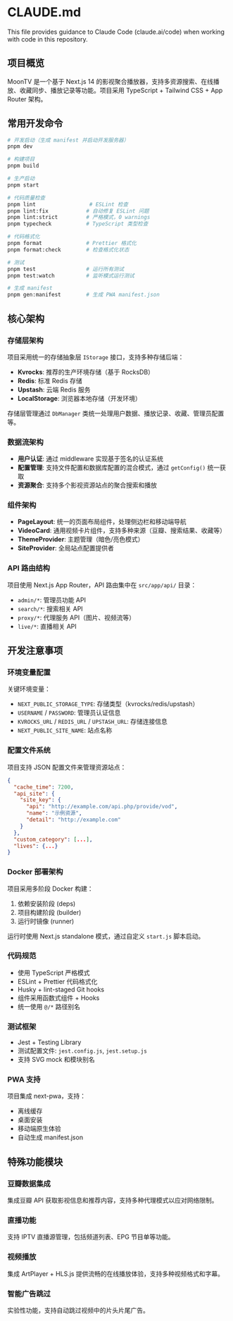 # CLAUDE.md

This file provides guidance to Claude Code (claude.ai/code) when working with code in this repository.

## 项目概览

MoonTV 是一个基于 Next.js 14 的影视聚合播放器，支持多资源搜索、在线播放、收藏同步、播放记录等功能。项目采用 TypeScript + Tailwind CSS + App Router 架构。

## 常用开发命令

```bash
# 开发启动（生成 manifest 并启动开发服务器）
pnpm dev

# 构建项目
pnpm build

# 生产启动
pnpm start

# 代码质量检查
pnpm lint                 # ESLint 检查
pnpm lint:fix            # 自动修复 ESLint 问题
pnpm lint:strict         # 严格模式，0 warnings
pnpm typecheck           # TypeScript 类型检查

# 代码格式化
pnpm format              # Prettier 格式化
pnpm format:check        # 检查格式化状态

# 测试
pnpm test                # 运行所有测试
pnpm test:watch          # 监听模式运行测试

# 生成 manifest
pnpm gen:manifest        # 生成 PWA manifest.json
```

## 核心架构

### 存储层架构

项目采用统一的存储抽象层 `IStorage` 接口，支持多种存储后端：

- **Kvrocks**: 推荐的生产环境存储（基于 RocksDB）
- **Redis**: 标准 Redis 存储
- **Upstash**: 云端 Redis 服务
- **LocalStorage**: 浏览器本地存储（开发环境）

存储层管理通过 `DbManager` 类统一处理用户数据、播放记录、收藏、管理员配置等。

### 数据流架构

- **用户认证**: 通过 middleware 实现基于签名的认证系统
- **配置管理**: 支持文件配置和数据库配置的混合模式，通过 `getConfig()` 统一获取
- **资源聚合**: 支持多个影视资源站点的聚合搜索和播放

### 组件架构

- **PageLayout**: 统一的页面布局组件，处理侧边栏和移动端导航
- **VideoCard**: 通用视频卡片组件，支持多种来源（豆瓣、搜索结果、收藏等）
- **ThemeProvider**: 主题管理（暗色/亮色模式）
- **SiteProvider**: 全局站点配置提供者

### API 路由结构

项目使用 Next.js App Router，API 路由集中在 `src/app/api/` 目录：

- `admin/*`: 管理员功能 API
- `search/*`: 搜索相关 API
- `proxy/*`: 代理服务 API（图片、视频流等）
- `live/*`: 直播相关 API

## 开发注意事项

### 环境变量配置

关键环境变量：

- `NEXT_PUBLIC_STORAGE_TYPE`: 存储类型（kvrocks/redis/upstash）
- `USERNAME` / `PASSWORD`: 管理员认证信息
- `KVROCKS_URL` / `REDIS_URL` / `UPSTASH_URL`: 存储连接信息
- `NEXT_PUBLIC_SITE_NAME`: 站点名称

### 配置文件系统

项目支持 JSON 配置文件来管理资源站点：

```json
{
  "cache_time": 7200,
  "api_site": {
    "site_key": {
      "api": "http://example.com/api.php/provide/vod",
      "name": "示例资源",
      "detail": "http://example.com"
    }
  },
  "custom_category": [...],
  "lives": {...}
}
```

### Docker 部署架构

项目采用多阶段 Docker 构建：

1. 依赖安装阶段 (deps)
2. 项目构建阶段 (builder)
3. 运行时镜像 (runner)

运行时使用 Next.js standalone 模式，通过自定义 `start.js` 脚本启动。

### 代码规范

- 使用 TypeScript 严格模式
- ESLint + Prettier 代码格式化
- Husky + lint-staged Git hooks
- 组件采用函数式组件 + Hooks
- 统一使用 `@/*` 路径别名

### 测试框架

- Jest + Testing Library
- 测试配置文件: `jest.config.js`, `jest.setup.js`
- 支持 SVG mock 和模块别名

### PWA 支持

项目集成 next-pwa，支持：

- 离线缓存
- 桌面安装
- 移动端原生体验
- 自动生成 manifest.json

## 特殊功能模块

### 豆瓣数据集成

集成豆瓣 API 获取影视信息和推荐内容，支持多种代理模式以应对网络限制。

### 直播功能

支持 IPTV 直播源管理，包括频道列表、EPG 节目单等功能。

### 视频播放

集成 ArtPlayer + HLS.js 提供流畅的在线播放体验，支持多种视频格式和字幕。

### 智能广告跳过

实验性功能，支持自动跳过视频中的片头片尾广告。
